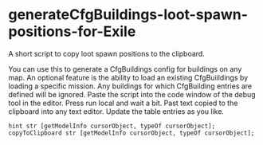 # generateCfgBuildings-loot-spawn-positions-for-Exile
A short script to copy loot spawn positions to the clipboard.

You can use this to generate a CfgBuildings config for buildings on any map.
An optional feature is the ability to load an existing CfgBuiildings by loading a specific mission.
Any buildings for which CfgBuilding entries are defined will be ignored.
Paste the script into the code window of the debug tool in the editor.
Press run local and wait a bit.
Past text copied to the clipboard into any text editor.
Update the table entries as you like.
```
hint str [getModelInfo cursorObject, typeOf cursorObject];
copyToClipboard str [getModelInfo cursorObject, typeOf cursorObject];
```

